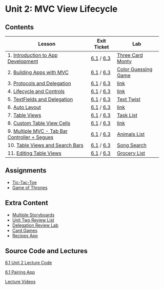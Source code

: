 # Unit 2: MVC View Lifecycle

## Contents

| Lesson | Exit Ticket | Lab |
| --- | --- | --- |
| 1. [Introduction to App Development](https://github.com/joinpursuit/Pursuit-Core-iOS/blob/master/mvc-view-lifecycle/introduction-to-app-development/README.md) | [6.1](https://canvas.instructure.com/courses/1605734/assignments/11854061) / [6.3](https://canvas.instructure.com/courses/1705726/assignments/12465041) | [Three Card Monty](https://github.com/joinpursuit/Pursuit-Core-iOS-Three-Card-Monte) |
| 2. [Building Apps with MVC](https://github.com/joinpursuit/Pursuit-Core-iOS/blob/master/mvc-view-lifecycle/app-architecture-mvc/README.md) | [6.1](https://canvas.instructure.com/courses/1605734/assignments/11893013) / [6.3](https://canvas.instructure.com/courses/1705726/assignments/12951656) | [Color Guessing Game](https://github.com/joinpursuit/Pursuit-Core-iOS-ColorGuessingGameExercise) |
| 3. [Protocols and Delegation](https://github.com/joinpursuit/Pursuit-Core-iOS/blob/master/mvc-view-lifecycle/protocols/README.md) | [6.1](https://canvas.instructure.com/courses/1605734/assignments/11852913) / [6.3](https://canvas.instructure.com/courses/1705726/assignments/12465052) | [link](https://github.com/joinpursuit/Swift-Protocols-Lab/blob/master/README.md) |
| 4. [Lifecycle and Controls](https://github.com/joinpursuit/Pursuit-Core-iOS/blob/master/mvc-view-lifecycle/lifecycle-and-controls/README.md) | [6.1](https://canvas.instructure.com/courses/1605734/assignments/11852847) / [6.3](https://canvas.instructure.com/courses/1705726/assignments/12465057) | [link](https://github.com/joinpursuit/Pursuit-Core-iOS-Controls-Lab) |
| 5. [TextFields and Delegation](https://github.com/joinpursuit/Pursuit-Core-iOS/blob/master/mvc-view-lifecycle/delegation-through-uitextfield/README.md) | [6.1](https://canvas.instructure.com/courses/1605734/assignments/11853976) / [6.3](https://canvas.instructure.com/courses/1705726/assignments/12465065) | [Text Twist](https://github.com/joinpursuit/AC-iOS-TextTwist/tree/master) |
| 6. [Auto Layout](https://github.com/joinpursuit/Pursuit-Core-iOS/blob/master/mvc-view-lifecycle/autolayout/README.md) | [6.1](https://canvas.instructure.com/courses/1605734/assignments/11853986) / [6.3](https://canvas.instructure.com/courses/1705726/assignments/12465046) | [link](https://github.com/joinpursuit/Pursuit-Core-iOS-Auto-Layout-Lab) |
| 7. [Table Views](https://github.com/joinpursuit/Pursuit-Core-iOS/blob/master/mvc-view-lifecycle/uitableview/README.md) | [6.1](https://canvas.instructure.com/courses/1605734/assignments/11854000) / [6.3](https://canvas.instructure.com/courses/1705726/assignments/12465056) | [Task List](https://github.com/joinpursuit/Pursuit-Core-iOS-TableView-Introduction-Lab) |
| 8. [Custom Table View Cells](https://github.com/joinpursuit/Pursuit-Core-iOS/blob/master/mvc-view-lifecycle/custom-uitableviewcells/README.md) | [6.1](https://canvas.instructure.com/courses/1605734/assignments/11854037) / [6.3](https://canvas.instructure.com/courses/1705726/assignments/12465051) | [link](https://github.com/joinpursuit/Pursuit-Core-iOS-Custom-Table-View-Cell-Lab) |
| 9. [Multiple MVC - Tab Bar Controller + Segues](https://github.com/joinpursuit/Pursuit-Core-iOS/blob/master/mvc-view-lifecycle/multiple-mvc/README.md) | [6.1](https://canvas.instructure.com/courses/1605734/assignments/11852686) / [6.3](https://canvas.instructure.com/courses/1705726/assignments/12465068) | [Animals List](https://github.com/joinpursuit/Pursuit-Core-iOS-Multiple-MVC-Lab) |
| 10. [Table Views and Search Bars](https://github.com/joinpursuit/Pursuit-Core-iOS/blob/master/mvc-view-lifecycle/uitableview-and-uisearchbar/README.md) | [6.1](https://canvas.instructure.com/courses/1605734/assignments/12056272) / [6.3](https://canvas.instructure.com/courses/1705726/assignments/12465047) | [Song Search](https://github.com/joinpursuit/SongsSearchBar) |
| 11. [Editing Table Views](https://github.com/joinpursuit/Pursuit-Core-iOS/tree/master/mvc-view-lifecycle/editing-table-views) | [6.1](https://canvas.instructure.com/courses/1605734/assignments/12176498) / [6.3](https://canvas.instructure.com/courses/1705726/assignments/12465038) | [Grocery List](https://github.com/joinpursuit/Pursuit-Core-Editing-TableViews-Lab) |


## Assignments

- [Tic-Tac-Toe](https://github.com/joinpursuit/Pursuit-Core-iOS-Unit2-Assignment1)
- [Game of Thrones](https://github.com/joinpursuit/AC-iOS-GOT)

## Extra Content
- [Multiple Storyboards](https://github.com/joinpursuit/Pursuit-Core-iOS/tree/master/mvc-view-lifecycle/multiple-mvc-day-two)
- [Unit Two Review List](https://github.com/joinpursuit/Pursuit-Core-iOS/blob/master/mvc-view-lifecycle/unit-review/README.md)
- [Delegation Review Lab](https://github.com/joinpursuit/Pursuit-Core-MVC-Delegation-Review-Lab)
- [Card Games](https://github.com/joinpursuit/Pursuit-Core-iOS-CardGame)
- [Recipes App](https://github.com/joinpursuit/Pursuit-Core-iOS-Recipes)

## Source Code and Lectures

[6.1 Unit 2 Lecture Code](./lecture-files)

[6.1 Pairing App](https://github.com/davidlawrencer/6.1-pairing-generator)

[Lecture Videos](https://www.youtube.com/channel/UCDN46W3L67JMtrRb-u_cgCA)
